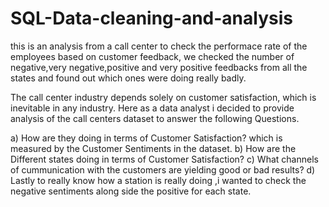 # SQL-Data-cleaning-and-analysis
this is an analysis from a call center to check the performace rate of the employees based on customer feedback, we checked the number of negative,very negative,positive and very positive feedbacks from all the states and found out which ones were doing really badly.

The call center industry depends solely on customer satisfaction, which is inevitable in any industry. Here as a data analyst i decided to provide analysis of the call centers dataset to answer the following Questions.

a) How are they doing in terms of Customer Satisfaction?  which is measured by the Customer Sentiments in the dataset.
b) How are the Different states doing in terms of Customer Satisfaction?
c) What channels of cummunication with the customers are yielding good or bad results?
d) Lastly to really know how a station is really doing ,i wanted to check the negative sentiments along side the positive for each state.
